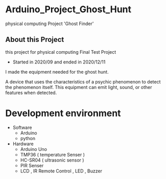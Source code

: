 # Arduino_Project_Ghost_Hunt
 physical computing Project 'Ghost Finder'

## About this Project
this project for physical computing Final Test Project 
- Started in 2020/09 and ended in 2020/12/11

I made the equipment needed for the ghost hunt.

A device that uses the characteristics of a psychic phenomenon to detect the phenomenon itself. This equipment can emit light, sound, or other features when detected.

# Development environment
- Software
    - Arduino
    - python
- Hardware
    - Arduino Uno
    - TMP36 ( temperature Senser )
    - HC-SR04 ( ultrasonic sensor )
    - PIR Senser
    - LCD , IR Remote Control , LED , Buzzer

